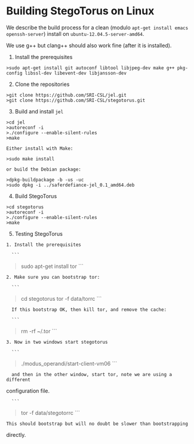Building StegoTorus on Linux
==========

We describe the build process for a clean (modulo `apt-get install emacs openssh-server`)
install on `ubuntu-12.04.5-server-amd64`.

We use g++ but clang++ should also work fine (after it is installed).

  1. Install the prerequisites
    
  ```
>sudo apt-get install git autoconf libtool libjpeg-dev make g++ pkg-config libssl-dev libevent-dev libjansson-dev
  ```

  2. Clone the repositories

  ```
>git clone https://github.com/SRI-CSL/jel.git
>git clone https://github.com/SRI-CSL/stegotorus.git
  ```

  3. Build and install `jel`

  ```
>cd jel
>autoreconf -i
>./configure --enable-silent-rules
>make
  ```
  
    Either install with Make:
  ```
>sudo make install
  ```
    or build the Debian package:
  ```
>dpkg-buildpackage -b -us -uc
>sudo dpkg -i ../saferdefiance-jel_0.1_amd64.deb
  ```

  4. Build StegoTorus

  ```
>cd stegotorus
>autoreconf -i
>./configure --enable-silent-rules
>make
  ```

  5. Testing StegoTorus

    1. Install the prerequisites

      ```
>sudo apt-get install tor
      ```
    
    2. Make sure you can bootstrap tor:

      ```
>cd stegotorus
>tor -f data/torrc
      ```

      If this bootstrap OK, then kill tor, and remove the cache:

      ```
>rm -rf ~/.tor
      ```

    3. Now in two windows start stegotorus

      ```
>./modus_operandi/start-client-vm06
      ```

      and then in the other window, start tor, note we are using a different
configuration file.

      ```
>tor -f data/stegotorrc
      ```

    This should bootstrap but will no doubt be slower than bootstrapping
directly.

